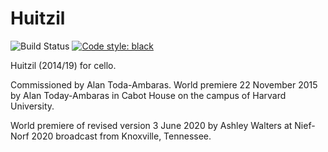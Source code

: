Huitzil
=======

![Build Status](
    https://github.com/trevorbaca/huitzil/actions/workflows/main.yml/badge.svg)
[![Code style: black](
    https://img.shields.io/badge/code%20style-black-000000.svg)](
    https://github.com/ambv/black)

Huitzil (2014/19) for cello.

Commissioned by Alan Toda-Ambaras. World premiere 22 November 2015 by Alan
Today-Ambaras in Cabot House on the campus of Harvard University.

World premiere of revised version 3 June 2020 by Ashley Walters at Nief-Norf
2020 broadcast from Knoxville, Tennessee.


